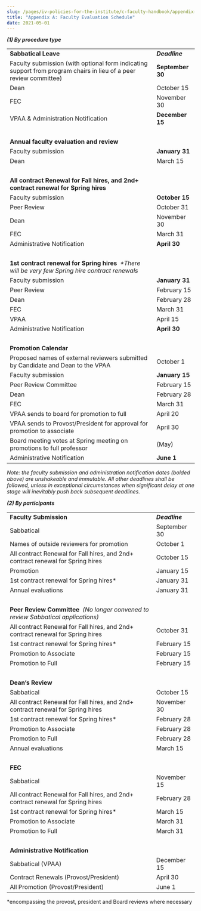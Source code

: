 ```yaml
---
slug: /pages/iv-policies-for-the-institute/c-faculty-handbook/appendix-a-faculty-evaluation-schedule
title: "Appendix A: Faculty Evaluation Schedule"
date: 2021-05-01
---
```

_**(1) By procedure type**_

<table><tbody><tr><td><strong>Sabbatical Leave</strong></td><td><i><strong>Deadline</strong></i></td></tr><tr><td>Faculty submission (with optional form indicating support from program chairs in lieu of a peer review committee)</td><td><strong>September 30</strong></td></tr><tr><td>Dean&nbsp;&nbsp;&nbsp;</td><td>October 15</td></tr><tr><td>FEC&nbsp;&nbsp;&nbsp;&nbsp;</td><td>November 30</td></tr><tr><td>VPAA &amp; Administration Notification</td><td><strong>December 15</strong></td></tr><tr><td>&nbsp;</td><td>&nbsp;</td></tr><tr><td><strong>Annual faculty evaluation and review</strong></td><td>&nbsp;</td></tr><tr><td>Faculty submission</td><td><strong>January 31</strong></td></tr><tr><td>Dean</td><td>March 15</td></tr><tr><td>&nbsp;</td><td>&nbsp;</td></tr><tr><td><strong>All contract Renewal for Fall hires, and 2nd+ contract renewal for Spring hires</strong></td><td>&nbsp;</td></tr><tr><td>Faculty submission</td><td><strong>October 15</strong></td></tr><tr><td>Peer Review</td><td>October 31</td></tr><tr><td>Dean</td><td>November 30</td></tr><tr><td>FEC</td><td>March 31</td></tr><tr><td>Administrative Notification</td><td><strong>April 30</strong></td></tr><tr><td>&nbsp;</td><td>&nbsp;</td></tr><tr><td><strong>1st contract renewal for Spring hires&nbsp; </strong><i>*There will be very few Spring hire contract renewals</i></td><td>&nbsp;</td></tr><tr><td>Faculty submission&nbsp;</td><td><strong>January 31</strong></td></tr><tr><td>Peer Review</td><td>February 15</td></tr><tr><td>Dean</td><td>February 28</td></tr><tr><td>FEC</td><td>March 31</td></tr><tr><td>VPAA</td><td>April 15</td></tr><tr><td>Administrative Notification</td><td><strong>April 30</strong></td></tr><tr><td>&nbsp;</td><td>&nbsp;</td></tr><tr><td><strong>Promotion Calendar</strong></td><td>&nbsp;</td></tr><tr><td>Proposed names of external reviewers submitted by Candidate and Dean to the VPAA</td><td>October 1</td></tr><tr><td>Faculty submission</td><td><strong>January 15</strong></td></tr><tr><td>Peer Review Committee</td><td>February 15</td></tr><tr><td>Dean</td><td>February 28</td></tr><tr><td>FEC</td><td>March 31</td></tr><tr><td>VPAA sends to board for promotion to full</td><td>April 20</td></tr><tr><td>VPAA sends to Provost/President for approval for promotion to associate</td><td>April 30</td></tr><tr><td>Board meeting votes at Spring meeting on promotions to full professor</td><td>(May)</td></tr><tr><td>Administrative Notification</td><td><strong>June 1</strong></td></tr></tbody></table>

_Note: the faculty submission and administration notification dates (bolded above) are unshakeable and immutable. All other deadlines shall be followed, unless in exceptional circumstances when significant delay at one stage will inevitably push back subsequent deadlines._

_**(2) By participants**_

<table><tbody><tr><td><strong>Faculty Submission</strong></td><td><i><strong>Deadline</strong></i></td></tr><tr><td>Sabbatical</td><td>September 30</td></tr><tr><td>Names of outside reviewers for promotion</td><td>October 1</td></tr><tr><td>All contract Renewal for Fall hires, and 2nd+ contract renewal for Spring hires</td><td>October 15</td></tr><tr><td>Promotion</td><td>January 15</td></tr><tr><td>1st contract renewal for Spring hires*</td><td>January 31</td></tr><tr><td>Annual evaluations</td><td>January 31</td></tr><tr><td>&nbsp;</td><td>&nbsp;</td></tr><tr><td><strong>Peer Review Committee &nbsp;</strong><i>(No longer convened to review Sabbatical applications)</i></td><td>&nbsp;</td></tr><tr><td>All contract Renewal for Fall hires, and 2nd+ contract renewal for Spring hires&nbsp;</td><td>October 31</td></tr><tr><td>1st contract renewal for Spring hires*</td><td>February 15</td></tr><tr><td>Promotion to Associate</td><td>February 15</td></tr><tr><td>Promotion to Full</td><td>February 15</td></tr><tr><td>&nbsp;</td><td>&nbsp;</td></tr><tr><td><strong>Dean’s Review</strong></td><td>&nbsp;</td></tr><tr><td>Sabbatical</td><td>October 15</td></tr><tr><td>All contract Renewal for Fall hires, and 2nd+ contract renewal for Spring hires</td><td>November 30</td></tr><tr><td>1st contract renewal for Spring hires*</td><td>February 28</td></tr><tr><td>Promotion to Associate&nbsp;</td><td>February 28</td></tr><tr><td>Promotion to Full&nbsp;&nbsp;</td><td>February 28</td></tr><tr><td>Annual evaluations&nbsp;</td><td>March 15</td></tr><tr><td>&nbsp;</td><td>&nbsp;</td></tr><tr><td><strong>FEC</strong></td><td>&nbsp;</td></tr><tr><td>Sabbatical&nbsp;</td><td>November 15</td></tr><tr><td>All contract Renewal for Fall hires, and 2nd+ contract renewal for Spring hires</td><td>February 28</td></tr><tr><td>1st contract renewal for Spring hires*</td><td>March 15</td></tr><tr><td>Promotion to Associate</td><td>March 31</td></tr><tr><td>Promotion to Full</td><td>March 31</td></tr><tr><td>&nbsp;</td><td>&nbsp;</td></tr><tr><td><strong>Administrative Notification&nbsp;</strong></td><td>&nbsp;</td></tr><tr><td>Sabbatical (VPAA)</td><td>December 15</td></tr><tr><td>Contract Renewals (Provost/President)</td><td>April 30</td></tr><tr><td>All Promotion (Provost/President)</td><td>June 1</td></tr></tbody></table>

\*encompassing the provost, president and Board reviews where necessary